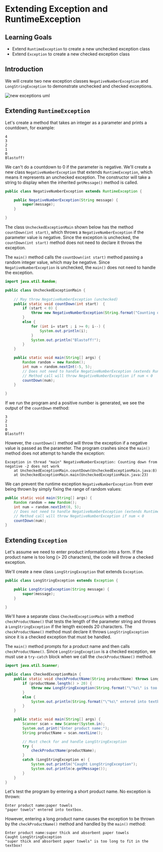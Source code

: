 # Extending Exception and RuntimeException

## Learning Goals

- Extend `RuntimeException` to create a new unchecked exception class
- Extend `Exception` to create a new checked exception class

## Introduction

We will create two new exception classes `NegativeNumberException`
and `LongStringException` to demonstrate unchecked and checked exceptions.

![new exceptions uml](https://curriculum-content.s3.amazonaws.com/6677/pillars/new_exceptions.png)

## Extending `RuntimeException`

Let's create a method that takes an integer as a parameter and prints a countdown,
for example:

```text
4
3
2
1
0
Blastoff!
```

We can't do a countdown to 0 if the parameter is negative.  We'll create a new
class `NegativeNumberException` that extends `RuntimeException`, which
means it represents an unchecked exception.  The constructor will take
a string to display when the inherited `getMessage()` method is called.

```java
public class NegativeNumberException extends RuntimeException {

    public NegativeNumberException(String message) {
        super(message);
    }

}
```

The class `UncheckedExceptionMain` shown below has the method `countDown(int start)`,
which throws a `NegativeNumberException` if the parameter value is negative.
Since the exception is unchecked, the `countDown(int start)` method does not need to declare it throws the exception.

The `main()` method calls the `countDown(int start)` method passing a random integer
value, which may be negative.  Since `NegativeNumberException` is unchecked, the `main()` does
not need to handle the exception.

```java
import java.util.Random;

public class UncheckedExceptionMain {
    
    // May throw NegativeNumberException (unchecked)
    public static void countDown(int start)  {
        if (start < 0) {
            throw new NegativeNumberException(String.format("Counting down from negative %d does not work" , start));
        }
        else {
            for (int i= start ; i >= 0; i--) {
                System.out.println(i);
            }
            System.out.println("Blastoff!");
        }
    }

    public static void main(String[] args) {
        Random random = new Random();
        int num = random.nextInt(-5, 5);
        // Does not need to handle NegativeNumberException (extends RuntimeException)
        // Method call will throw NegativeNumberException if num < 0
        countDown(num);
    }

}
```

If we run the program and a positive number is generated,
we see the output of the `countDown` method:

```text
3
2
1
0
Blastoff!
```

However, the `countDown()` method will throw the exception if a negative
value is passed as the parameter.  The program crashes since
the `main()` method does not attempt to handle the exception:

```text
Exception in thread "main" NegativeNumberException: Counting down from negative -2 does not work
	at UncheckedExceptionMain.countDown(UncheckedExceptionMain.java:8)
	at UncheckedExceptionMain.main(UncheckedExceptionMain.java:23)
```

We can prevent the runtime exception `NegativeNumberException` from
ever being thrown by simply fixing the range of random values:

```java
public static void main(String[] args) {
    Random random = new Random();
    int num = random.nextInt(0, 5);
    // Does not need to handle NegativeNumberException (extends RuntimeException)
    // Method call will throw NegativeNumberException if num < 0
    countDown(num);
}
```

## Extending `Exception`

Let's assume we need to enter product information into a form.
If the product name is too long (> 20 characters), the code will
throw a checked exception. 

We'll create a new class `LongStringException` that extends `Exception`.

```java
public class LongStringException extends Exception {

    public LongStringException(String message) {
        super(message);
    }

}
```

We'll have a separate class `CheckedExceptionMain`
with a method `checkProductName()`
that tests the length of the parameter string and throws
a `LongStringException` if the length exceeds 20 characters.
The `checkProductName()` method must declare it throws `LongStringException`
since it is a checked exception that must be handled.

The `main()` method prompts for a product name and then 
calls `checkProductName()`.  Since `LongStringException` is a checked exception,
we must use a `try-catch` block when we call the `checkProductName()` method.

```java
import java.util.Scanner;

public class CheckedExceptionMain {
    public static void checkProductName(String productName) throws LongStringException {
        if (productName.length() > 20) {
            throw new LongStringException(String.format("\"%s\" is too long to fit in the textbox!",productName));
        }
        else {
            System.out.println(String.format("\"%s\" entered into textbox.",productName));
        }
    }

    public static void main(String[] args) {
        Scanner scan = new Scanner(System.in);
        System.out.print("Enter product name:");
        String productName = scan.nextLine();

        // Must check for and handle LongStringException
        try {
            checkProductName(productName);
        }
        catch (LongStringException e) {
            System.out.println("Caught LongStringException");
            System.out.println(e.getMessage());
        }
    }
}
```

Let's test the program by entering a short product name.  No exception is thrown:

```text
Enter product name:paper towels
"paper towels" entered into textbox.
```

However, entering a long product name causes the exception to be thrown
by the `checkProductName()` method and handled by the `main()` method:

```text
Enter product name:super thick and absorbent paper towels
Caught LongStringException
"super thick and absorbent paper towels" is too long to fit in the textbox!
```
